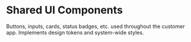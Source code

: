 # Shared UI Components

Buttons, inputs, cards, status badges, etc. used throughout the customer app. Implements design tokens and system-wide styles.
